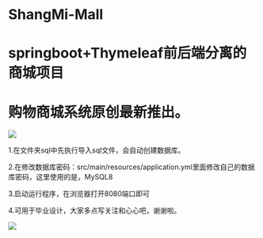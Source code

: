 # ShangMi-Mall
# springboot+Thymeleaf前后端分离的商城项目
# 购物商城系统原创最新推出。
<img src="https://wytwork.oss-cn-hangzhou.aliyuncs.com/1691735118834.png"/>

1.在文件夹sql中先执行导入sql文件，会自动创建数据库。

2.在修改数据库密码：src/main/resources/application.yml里面修改自己的数据库密码，这里使用的是，MySQL8

3.启动运行程序，在浏览器打开8080端口即可

4.可用于毕业设计，大家多点写关注和心心吧，谢谢啦。

<img src="https://wytwork.oss-cn-hangzhou.aliyuncs.com/1691735279083.png"/>
